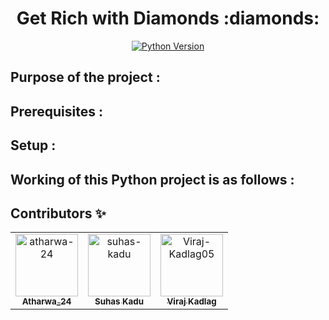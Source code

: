 <div align="center">
<h1 align="center">Get Rich with Diamonds :diamonds:</h1>

[![Python Version](https://img.shields.io/badge/python-3.6-blue.svg?logo=python)](https://www.python.org/downloads/release/python-360/)

</div>

## Purpose of the project :

## Prerequisites :

## Setup :

## Working of this Python project is as follows :

## Contributors :sparkles:
<!-- readme: contributors -start --> 
<table>
<tr>
    <td align="center">
        <a href="https://github.com/atharwa-24">
            <img src="https://avatars0.githubusercontent.com/u/54115798?v=4" width="100;" alt="atharwa-24"/>
            <br />
            <sub><b>Atharwa_24</b></sub>
        </a>
    </td>
    <td align="center">
        <a href="https://github.com/suhas-kadu">
            <img src="https://avatars3.githubusercontent.com/u/60438083?v=4" width="100;" alt="suhas-kadu"/>
            <br />
            <sub><b>Suhas Kadu</b></sub>
        </a>
    </td>    
    <td align="center">
        <a href="https://github.com/Viraj-Kadlag05">
            <img src="https://avatars0.githubusercontent.com/u/70571553?s=400&u=510c3a29b2747764abc61c5109f6922f6f557fc7&v=4" width="100;" alt="Viraj-Kadlag05"/>
            <br />
            <sub><b>Viraj Kadlag</b></sub>
        </a>
    </td></tr>
</table>
